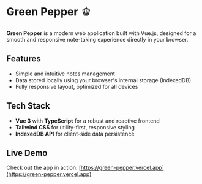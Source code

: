 # Green Pepper 🫑

**Green Pepper** is a modern web application built with Vue.js, designed for a smooth and responsive note-taking experience directly in your browser.

## Features

- Simple and intuitive notes management
- Data stored locally using your browser's internal storage (IndexedDB)
- Fully responsive layout, optimized for all devices

## Tech Stack

- **Vue 3** with **TypeScript** for a robust and reactive frontend
- **Tailwind CSS** for utility-first, responsive styling
- **IndexedDB API** for client-side data persistence

## Live Demo

Check out the app in action: [https://green-pepper.vercel.app](https://green-pepper.vercel.app)
